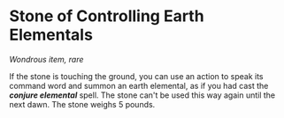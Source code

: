 # Stone of Controlling Earth Elementals 
_Wondrous item, rare_ 

If the stone is touching the ground, you can use an action to speak its command word and summon an earth elemental, as if you had cast the **_conjure elemental_** spell. The stone can't be used this way again until the next dawn. The stone weighs 5 pounds. 
